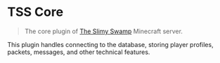 # TSS Core

> The core plugin of [The Slimy Swamp](https://github.com/EsotericOrganisation/tss-website?tab=readme-ov-file#what-is-the-slimy-swamp) Minecraft server.

This plugin handles connecting to the database, storing player profiles, packets, messages, and other technical features.

